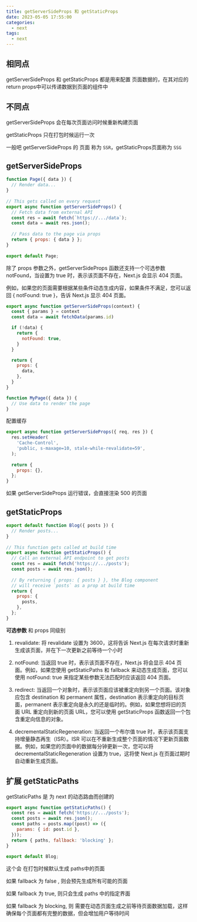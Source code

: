 ```yaml
---
title: getServerSideProps 和 getStaticProps
date: 2023-05-05 17:55:00
categories:
  - next
tags:
  - next
---
```


## 相同点

getServerSideProps 和 getStaticProps 都是用来配置 页面数据的，在其对应的return props中可以传递数据到页面的组件中

## 不同点

getServerSideProps 会在每次页面访问时候重新构建页面

getStaticProps 只在打包时候运行一次

一般吧 getServerSideProps 的 页面 称为 `SSR`，getStaticProps页面称为 `SSG`

## getServerSideProps

```js
function Page({ data }) {
  // Render data...
}
 
// This gets called on every request
export async function getServerSideProps() {
  // Fetch data from external API
  const res = await fetch(`https://.../data`);
  const data = await res.json();
 
  // Pass data to the page via props
  return { props: { data } };
}
 
export default Page;
```

除了 props 参数之外，getServerSideProps 函数还支持一个可选参数 notFound，当设置为 true 时，表示该页面不存在，Next.js 会显示 404 页面。

例如，如果您的页面需要根据某些条件动态生成内容，如果条件不满足，您可以返回 { notFound: true }，告诉 Next.js 显示 404 页面。
```js
export async function getServerSideProps(context) {
  const { params } = context
  const data = await fetchData(params.id)

  if (!data) {
    return {
      notFound: true,
    }
  }

  return {
    props: {
      data,
    },
  }
}

function MyPage({ data }) {
  // Use data to render the page
}
```

配置缓存

```js
export async function getServerSideProps({ req, res }) {
  res.setHeader(
    'Cache-Control',
    'public, s-maxage=10, stale-while-revalidate=59',
  );
 
  return {
    props: {},
  };
}
```
如果 getServerSideProps 运行错误，会直接渲染 500 的页面

## getStaticProps

```js
export default function Blog({ posts }) {
  // Render posts...
}
 
// This function gets called at build time
export async function getStaticProps() {
  // Call an external API endpoint to get posts
  const res = await fetch('https://.../posts');
  const posts = await res.json();
 
  // By returning { props: { posts } }, the Blog component
  // will receive `posts` as a prop at build time
  return {
    props: {
      posts,
    },
  };
}
```
**可选参数** 和 props 同级别
1. revalidate: 将 revalidate 设置为 3600，这将告诉 Next.js 在每次请求时重新生成该页面，并在下一次更新之前等待一个小时
2. notFound: 当返回 true 时，表示该页面不存在，Next.js 将会显示 404 页面。例如，如果您使用 getStaticPaths 和 fallback 来动态生成页面，您可以使用 notFound: true 来指定某些参数无法匹配时应该返回 404 页面。

3. redirect: 当返回一个对象时，表示该页面应该被重定向到另一个页面。该对象应包含 destination 和 permanent 属性，destination 表示重定向的目标页面，permanent 表示重定向是永久的还是临时的。例如，如果您想将旧的页面 URL 重定向到新的页面 URL，您可以使用 getStaticProps 函数返回一个包含重定向信息的对象。

4. decrementalStaticRegeneration: 当返回一个布尔值 true 时，表示该页面支持增量静态再生（ISR）。ISR 可以在不重新生成整个页面的情况下更新页面数据。例如，如果您的页面中的数据每分钟更新一次，您可以将 decrementalStaticRegeneration 设置为 true，这将使 Next.js 在页面过期时自动重新生成页面。
## 扩展 getStaticPaths

getStaticPaths 是 为 next 的动态路由而创建的

```js
export async function getStaticPaths() {
  const res = await fetch('https://.../posts');
  const posts = await res.json();
  const paths = posts.map((post) => ({
    params: { id: post.id },
  }));
  return { paths, fallback: 'blocking' };
}
 
export default Blog;
```

这个会 在打包时候默认生成 paths中的页面

如果 fallback 为 false , 则会预先生成所有可能的页面

如果 fallback 为 true, 则只会生成 paths 中的指定界面

如果 fallback 为 blocking, 则 需要在动态页面生成之前等待页面数据加载，这样确保每个页面都有完整的数据，但会增加用户等待时间



